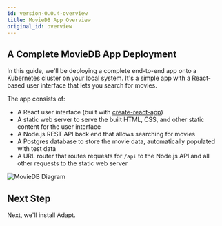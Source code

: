 ```yaml
---
id: version-0.0.4-overview
title: MovieDB App Overview
original_id: overview
---
```


<!-- DOCTOC SKIP -->

## A Complete MovieDB App Deployment

In this guide, we'll be deploying a complete end-to-end app onto a Kubernetes cluster on your local system.
It's a simple app with a React-based user interface that lets you search for movies.

The app consists of:
* A React user interface (built with [create-react-app](https://facebook.github.io/create-react-app/docs/getting-started))
* A static web server to serve the built HTML, CSS, and other static content for the user interface
* A Node.js REST API back end that allows searching for movies
* A Postgres database to store the movie data, automatically populated with test data
* A URL router that routes requests for `/api` to the Node.js API and all other requests to the static web server

![MovieDB Diagram](assets/getting_started/overview.png)

## Next Step

Next, we'll install Adapt.

